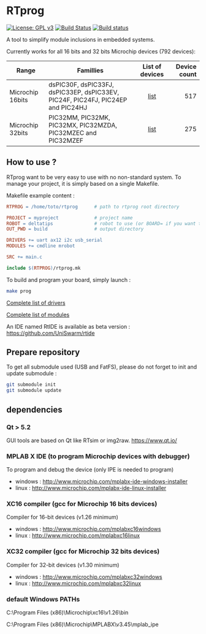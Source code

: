 # RTprog

[![License: GPL v3](https://img.shields.io/badge/License-GPL%20v3-blue.svg)](http://www.gnu.org/licenses/gpl-3.0)
[![Build Status](https://travis-ci.org/UniSwarm/rtprog.svg?branch=master)](https://travis-ci.org/UniSwarm/rtprog)
[![Build status](https://ci.appveyor.com/api/projects/status/li3kw0ygw2381yhk?svg=true)](https://ci.appveyor.com/project/sebcaux/rtprog-vhyfl)

A tool to simplify module inclusions in embedded systems.

Currently works for all 16 bits and 32 bits Microchip devices (792 devices):

|Range|Famillies|List of devices|Device count|
|-----|---------|:-------------:|-----------:|
|Microchip 16bits|dsPIC30F, dsPIC33FJ, dsPIC33EP, dsPIC33EV, PIC24F, PIC24FJ, PIC24EP and PIC24HJ|[list](support/archi/pic16b/README.md)|517|
|Microchip 32bits|PIC32MM, PIC32MK, PIC32MX, PIC32MZDA, PIC32MZEC and PIC32MZEF|[list](support/archi/pic32/README.md)|275|

## How to use ?
RTprog want to be very easy to use with no non-standard system. To manage your
project, it is simply based on a single Makefile.

Makefile example content :

```Makefile
RTPROG = /home/toto/rtprog      # path to rtprog root directory

PROJECT = myproject             # project name
ROBOT = deltatips               # robot to use (or BOARD= if you want to choose only a board)
OUT_PWD = build                 # output directory

DRIVERS += uart ax12 i2c usb_serial
MODULES += cmdline mrobot

SRC += main.c

include $(RTPROG)/rtprog.mk
```

To build and program your board, simply launch :

```bash
make prog
```

[Complete list of drivers](support/driver/README.md)

[Complete list of modules](support/module/README.md)

An IDE named RtIDE is available as beta version : https://github.com/UniSwarm/rtide

## Prepare repository

To get all submodule used (USB and FatFS), please do not forget to init and update submodule :

```bash
git submodule init
git submodule update
```

## dependencies
### Qt > 5.2
GUI tools are based on Qt like RTsim or img2raw. https://www.qt.io/

### MPLAB X IDE (to program Microchip devices with debugger)
To program and debug the device (only IPE is needed to program)

* windows : http://www.microchip.com/mplabx-ide-windows-installer
* linux : http://www.microchip.com/mplabx-ide-linux-installer

### XC16 compiler (gcc for Microchip 16 bits devices)
Compiler for 16-bit devices (v1.26 minimum)

* windows : http://www.microchip.com/mplabxc16windows
* linux : http://www.microchip.com/mplabxc16linux

### XC32 compiler (gcc for Microchip 32 bits devices)
Compiler for 32-bit devices (v1.30 minimum)

* windows : http://www.microchip.com/mplabxc32windows
* linux : http://www.microchip.com/mplabxc32linux

### default Windows PATHs
C:\\Program Files (x86)\\Microchip\\xc16\\v1.26\\bin

C:\\Program Files (x86)\\Microchip\\MPLABX\\v3.45\\mplab_ipe
